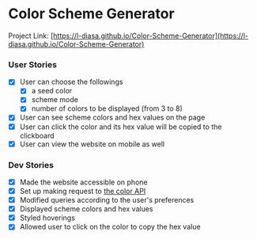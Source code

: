 # Color Scheme Generator
Project Link: [https://l-diasa.github.io/Color-Scheme-Generator](https://l-diasa.github.io/Color-Scheme-Generator)

### User Stories
- [x] User can choose the followings
	- [x] a seed color
	- [x] scheme mode
	- [x] number of colors to be displayed (from 3 to 8)
- [x] User can see scheme colors and hex values on the page
- [x] User can click the color and its hex value will be copied to the clickboard
- [x] User can view the website on mobile as well

### Dev Stories
- [x] Made the website accessible on phone
- [x] Set up making request to [the color API](https://www.thecolorapi.com/docs#schemes)
- [x] Modified queries according to the user's preferences
- [x] Displayed scheme colors and hex values
- [x] Styled hoverings
- [x] Allowed user to click on the color to copy the hex value
